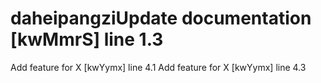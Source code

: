 # daheipangziUpdate documentation [kwMmrS] line 1.3
Add feature for X [kwYymx] line 4.1
Add feature for X [kwYymx] line 4.3
